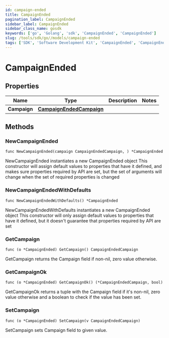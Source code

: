 ```yaml
---
id: campaign-ended
title: CampaignEnded
pagination_label: CampaignEnded
sidebar_label: CampaignEnded
sidebar_class_name: gosdk
keywords: ['go', 'Golang', 'sdk', 'CampaignEnded', 'CampaignEnded'] 
slug: /tools/sdk/go//models/campaign-ended
tags: ['SDK', 'Software Development Kit', 'CampaignEnded', 'CampaignEnded']
---
```


# CampaignEnded

## Properties

Name | Type | Description | Notes
------------ | ------------- | ------------- | -------------
**Campaign** | [**CampaignEndedCampaign**](campaign-ended-campaign) |  | 

## Methods

### NewCampaignEnded

`func NewCampaignEnded(campaign CampaignEndedCampaign, ) *CampaignEnded`

NewCampaignEnded instantiates a new CampaignEnded object
This constructor will assign default values to properties that have it defined,
and makes sure properties required by API are set, but the set of arguments
will change when the set of required properties is changed

### NewCampaignEndedWithDefaults

`func NewCampaignEndedWithDefaults() *CampaignEnded`

NewCampaignEndedWithDefaults instantiates a new CampaignEnded object
This constructor will only assign default values to properties that have it defined,
but it doesn't guarantee that properties required by API are set

### GetCampaign

`func (o *CampaignEnded) GetCampaign() CampaignEndedCampaign`

GetCampaign returns the Campaign field if non-nil, zero value otherwise.

### GetCampaignOk

`func (o *CampaignEnded) GetCampaignOk() (*CampaignEndedCampaign, bool)`

GetCampaignOk returns a tuple with the Campaign field if it's non-nil, zero value otherwise
and a boolean to check if the value has been set.

### SetCampaign

`func (o *CampaignEnded) SetCampaign(v CampaignEndedCampaign)`

SetCampaign sets Campaign field to given value.



